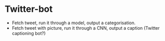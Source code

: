 # Twitter-bot
* Fetch tweet, run it through a model, output a categorisation.
* Fetch tweet with picture, run it through a CNN, output a caption (Twitter captioning bot?)
